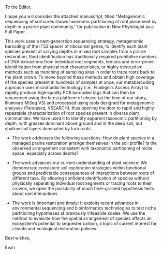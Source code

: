 To the Editor,

I hope you will consider the attached manuscript, titled "Metagenomic sequencing of soil cores shows taxonomic partitioning of root placement by depth in a prairie plant community," for publication in New Phytologist as a Full Paper.

This work uses a next-generation sequencing strategy, metagenomic barcoding of the ITS2 spacer of ribosomal genes, to identify each plant species present at varying depths in mixed root samples from a prairie restoration. Root identification has traditionally required prohibitive numbers of DNA extractions from individual root segments, tedious and error-prone identification from physical root characteristics, or highly destructive methods such as trenching of sampling sites in order to trace roots back to the plant crown. To move beyond these methods and obtain high coverage of the species present in hundreds of samples at once, our metabarcoding approach uses microfluidic technology (i.e., Fluidigm’s Access Array) to rapidly produce high-quality PCR barcoded tags that can then be sequenced using the latest platform of choice (at the time of our study, Illumina’s MiSeq V3) and processed using tools designed for metagenomic analyses (Pandaseq, VSEARCH), thus opening the door to rapid and highly repeatable characterization of root species present in diverse plant communities. We have used it to identify apparent taxonomic partitioning by depth, with grasses dominant above ground and in the deep soil, but shallow soil layers dominated by forb roots.

* The work addresses the following questions: How do plant species in a managed prairie restoration arrange themselves in the soil profile? Is the observed arrangement consistent with taxonomic partitioning of niche space, especially across depths?

* The work advances our current understanding of plant science: We demonstrate consistent soil exploration strategies within functional groups and predictable consequences of interactions between roots of different taxa. By allowing confident identification of species without physically separating individual root segments or tracing roots to their crowns, we open the possibility of much finer-grained hypothesis tests about root interactions.

* The work is important and timely: It exploits recent advances in environmental sequencing and bioinformatics technologies to test niche partitioning hypotheses at previously infeasible scales. We use the method to evaluate how the spatial arrangement of species affects an ecosystem’s potential to sequester carbon, a topic of current interest for climate and ecological restoration policies.

Best wishes,

Evan
